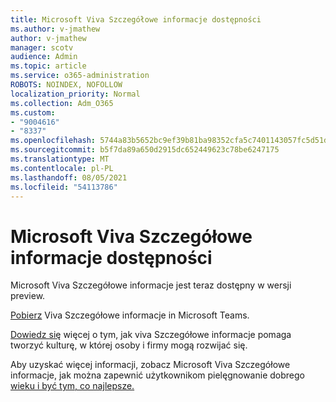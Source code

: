 ```yaml
---
title: Microsoft Viva Szczegółowe informacje dostępności
ms.author: v-jmathew
author: v-jmathew
manager: scotv
audience: Admin
ms.topic: article
ms.service: o365-administration
ROBOTS: NOINDEX, NOFOLLOW
localization_priority: Normal
ms.collection: Adm_O365
ms.custom:
- "9004616"
- "8337"
ms.openlocfilehash: 5744a83b5652bc9ef39b81ba98352cfa5c7401143057fc5d51d164757413a6d0
ms.sourcegitcommit: b5f7da89a650d2915dc652449623c78be6247175
ms.translationtype: MT
ms.contentlocale: pl-PL
ms.lasthandoff: 08/05/2021
ms.locfileid: "54113786"
---
```

# <a name="microsoft-viva-insights-availability"></a>Microsoft Viva Szczegółowe informacje dostępności

Microsoft Viva Szczegółowe informacje jest teraz dostępny w wersji preview.

[Pobierz](https://aka.ms/InsightsDocumentation) Viva Szczegółowe informacje in Microsoft Teams.

[Dowiedz się](https://aka.ms/VivaInsights) więcej o tym, jak viva Szczegółowe informacje pomaga tworzyć kulturę, w której osoby i firmy mogą rozwijać się.

Aby uzyskać więcej informacji, zobacz Microsoft Viva Szczegółowe informacje, jak można zapewnić użytkownikom pielęgnowanie dobrego [wieku i być tym, co najlepsze.](https://techcommunity.microsoft.com/t5/microsoft-viva-blog/microsoft-viva-insights-helps-people-nurture-wellbeing-and-be/ba-p/2107010)
